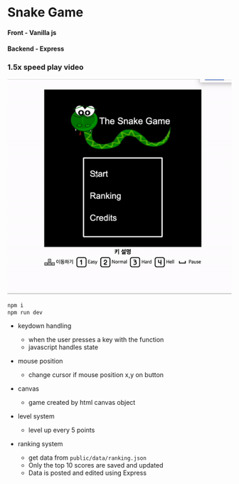 # Snake Game

#### Front - Vanilla js
#### Backend - Express

### 1.5x speed play video
![snake game](./introduce/snakegame.gif)
```
npm i
npm run dev
```

- keydown handling
  - when the user presses a key with the function
  - javascript handles state
- mouse position
  - change cursor if mouse position x,y on button
- canvas
  - game created by html canvas object

- level system
  - level up every 5 points

- ranking system
  - get data from `public/data/ranking.json`
  - Only the top 10 scores are saved and updated
  - Data is posted and edited using Express

